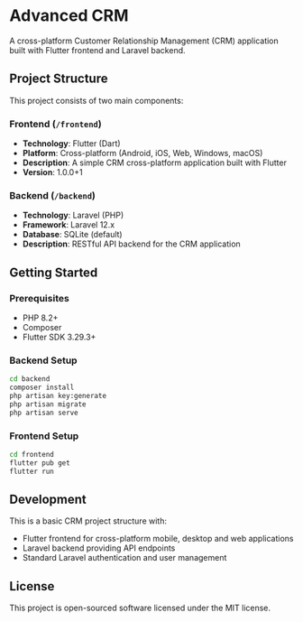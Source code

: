 # Advanced CRM

A cross-platform Customer Relationship Management (CRM) application built with Flutter frontend and Laravel backend.

## Project Structure

This project consists of two main components:

### Frontend (`/frontend`)

- **Technology**: Flutter (Dart)
- **Platform**: Cross-platform (Android, iOS, Web, Windows, macOS)
- **Description**: A simple CRM cross-platform application built with Flutter
- **Version**: 1.0.0+1

### Backend (`/backend`)

- **Technology**: Laravel (PHP)
- **Framework**: Laravel 12.x
- **Database**: SQLite (default)
- **Description**: RESTful API backend for the CRM application

## Getting Started

### Prerequisites

- PHP 8.2+
- Composer
- Flutter SDK 3.29.3+

### Backend Setup

```bash
cd backend
composer install
php artisan key:generate
php artisan migrate
php artisan serve
```

### Frontend Setup

```bash
cd frontend
flutter pub get
flutter run
```

## Development

This is a basic CRM project structure with:

- Flutter frontend for cross-platform mobile, desktop and web applications
- Laravel backend providing API endpoints
- Standard Laravel authentication and user management

## License

This project is open-sourced software licensed under the MIT license.
